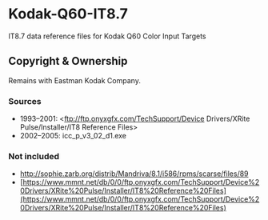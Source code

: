 # Kodak-Q60-IT8.7
IT8.7 data reference files for Kodak Q60 Color Input Targets

## Copyright & Ownership

Remains with Eastman Kodak Company.

### Sources
- 1993–2001: <ftp://ftp.onyxgfx.com/TechSupport/Device Drivers/XRite Pulse/Installer/IT8 Reference Files>  
- 2002–2005: icc_p_v3_02_d1.exe

### Not included
- http://sophie.zarb.org/distrib/Mandriva/8.1/i586/rpms/scarse/files/89
- [https://www.mmnt.net/db/0/0/ftp.onyxgfx.com/TechSupport/Device%20Drivers/XRite%20Pulse/Installer/IT8%20Reference%20Files](https://www.mmnt.net/db/0/0/ftp.onyxgfx.com/TechSupport/Device%20Drivers/XRite%20Pulse/Installer/IT8%20Reference%20Files)  